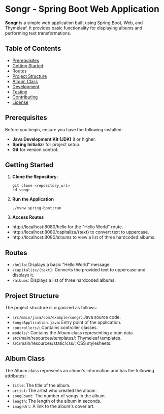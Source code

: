 # Songr - Spring Boot Web Application

**Songr** is a simple web application built using Spring Boot, Web, and Thymeleaf. It provides basic functionality for displaying albums and performing text transformations.

## Table of Contents

- [Prerequisites](#prerequisites)
- [Getting Started](#getting-started)
- [Routes](#routes)
- [Project Structure](#project-structure)
- [Album Class](#album-class)
- [Development](#development)
- [Testing](#testing)
- [Contributing](#contributing)
- [License](#license)

## Prerequisites

Before you begin, ensure you have the following installed:

- **Java Development Kit (JDK)** 8 or higher.
- **Spring Initializr** for project setup.
- **Git** for version control.

## Getting Started

1. **Clone the Repository**:
   ```shell
   git clone <repository_url>
   cd songr

2. **Run the Application**
   ```shell
   ./mvnw spring-boot:run

3. **Access Routes**

- http://localhost:8080/hello for the "Hello World" route.
- http://localhost:8080/capitalize/{text} to convert text to uppercase.
- http://localhost:8080/albums to view a list of three hardcoded albums.
   
## Routes
- `/hello`: Displays a basic "Hello World" message.
- `/capitalize/{text}`: Converts the provided text to uppercase and displays it.
- `/albums`: Displays a list of three hardcoded albums.

## Project Structure
The project structure is organized as follows:

- `src/main/java/com/example/songr`: Java source code.
- `SongrApplication.java`: Entry point of the application.
- `controllers/`: Contains controller classes.
- `models/`: Contains the Album class representing album data.
- src/main/resources/templates/: Thymeleaf templates.
- src/main/resources/static/css/: CSS stylesheets.

## Album Class
The Album class represents an album's information and has the following attributes:

- `title`: The title of the album.
- `artist`: The artist who created the album.
- `songCount`: The number of songs in the album.
- `length`: The length of the album in seconds.
- `imageUrl`: A link to the album's cover art.